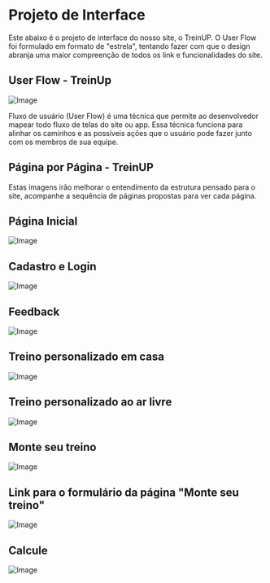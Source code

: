 
# Projeto de Interface

Este abaixo é o projeto de interface do nosso site, o TreinUP. O User Flow foi formulado em formato de "estrela", tentando fazer com que o design abranja uma maior compreenção de todos os link e funcionalidades do site.

## User Flow - TreinUp

![Image](https://github.com/user-attachments/assets/0ea64188-f0a6-404d-bef3-68ef43f22ef2)

Fluxo de usuário (User Flow) é uma técnica que permite ao desenvolvedor mapear todo fluxo de telas do site ou app. Essa técnica funciona para alinhar os caminhos e as possíveis ações que o usuário pode fazer junto com os membros de sua equipe.

## Página por Página - TreinUP

Estas imagens irão melhorar o entendimento da estrutura pensado para o site, acompanhe a sequência de páginas propostas para ver cada página.

## Página Inicial

![Image](https://github.com/user-attachments/assets/71224619-cb63-4c52-8048-e1ee26fca4a6)

## Cadastro e Login

![Image](https://github.com/user-attachments/assets/9cc623e0-4e97-4be3-a78c-ea30b1e07d3a)

## Feedback

![Image](https://github.com/user-attachments/assets/53c076ca-82e5-47f9-9c26-d95406239ae6)

## Treino personalizado em casa

![Image](https://github.com/user-attachments/assets/f163b5cc-1708-41e2-bcc5-1939d2d65740)

## Treino personalizado ao ar livre

![Image](https://github.com/user-attachments/assets/46ffc284-8a24-4f5e-82d7-c4951548b010)

## Monte seu treino

![Image](https://github.com/user-attachments/assets/809e713d-26c7-4fc5-a4df-243eece878d4)

## Link para o formulário da página "Monte seu treino"

![Image](https://github.com/user-attachments/assets/60ec845d-5c60-4958-81bc-7a83d6243749)

## Calcule

![Image](https://github.com/user-attachments/assets/f2513c40-dc26-4363-9a6e-8505817bae56)
